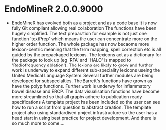 # EndoMineR 2.0.0.9000

* EndoMineR has evolved both as a project and as a code base
  It is now fully Git compliant allowing real collaboration
  The functions have been hugely simplified. The text preparation for example is not just one function 'textPrep' which means the user can concentrate more on the higher order function.
  The whole package has now becaome more lexicon-centric meaning that the term mapping, spell correction etc is all guided by the prepackaged lexicons. The lexicons act as a dictionary for the package to look up (eg 'RFA' and 'HALO' is mapped to 'Radiofrequency ablation'). The lexions are likely to grow and further work is underway to expand different sub-speciality lexicons useing the United Medical Language System.
  Several further modules are being developed for subspecialties. The Barrett's functions have grown as have the polyp functions.
  Further work is underwy for inflammatory bowel disease and ERCP.
  The data visualisation functions have become more streamlined so that all graphs adhere to publication ready specifications
  A template project has been included so the user can see how to run a script from question to abstract creation. The template project also using standardised project infrastructure so the user has a head start in using best practice for project development.
  And there is so much more to come....



